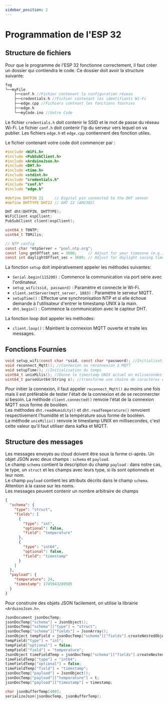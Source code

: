 ```yaml
---
sidebar_position: 2
---
```

# Programmation de l'ESP 32

## Structure de fichiers
Pour que le programme de l'ESP 32 fonctionne correctement, il faut créer un dossier qui contiendra le code. Ce dossier doit avoir la structure suivante:
```c
fog
└──myFile
    ├──conf.h //Fichier contenant la configuration réseau
    ├──credentials.h //Fichier contenant les identifiants Wi-Fi
    ├──edge.cpp //Fichiers contnant les fonctions fournies 
    ├──edge.h
    └──myCode.ino //Votre Code
```
Le fichier `credentials.h` doit contenir le SSID et le mot de passe du réseau Wi-Fi.
Le fichier `conf.h` doit contenir l'ip du serveur vers lequel on va publier.
Les fichiers `edge.h` et `edge.cpp` contiennent des fonction utiles.

Le fichier contenant votre code doit commencer par : 
```c
#include <WiFi.h>
#include <PubSubClient.h>
#include <ArduinoJson.h>
#include <DHT.h>
#include <time.h>
#include <stdint.h>
#include "credentials.h"
#include "conf.h"
#include "edge.h"

#define DHTPIN 21     // Digital pin connected to the DHT sensor
#define DHTTYPE DHT22 // DHT 22 (AM2302)

DHT dht(DHTPIN, DHTTYPE);
WiFiClient espClient;
PubSubClient client(espClient);

uint64_t T0NTP;
uint64_t T0Milis;

// NTP config
const char *ntpServer = "pool.ntp.org";
const long gmtOffset_sec = 3600;     // Adjust for your timezone (e.g., -3600 for GMT-1)
const int daylightOffset_sec = 3600; // Adjust for daylight saving time
```

La fonction `setup` doit impérativement appeler les méthodes suivantes:
- `Serial.begin(115200)` : Commence la communication via port série avec l'ordinateur.
- `setup_wifi(ssid, password)` : Paramètre et connecte le Wi-Fi.
- `client.setServer(mqtt_server, 1883)` : Paramètre le serveur MQTT.
- `setupTime()` : Effectue une synchronisation NTP et si elle échoue demande à l'utilisateur d'entrer le timestamp UNIX à la main.
- `dht.begin()` : Commence la communication avec le capteur DHT.

La fonction loop doit appeler les méthodes:
- `client.loop()` : Maintient la connexion MQTT ouverte et traite les messages.

## Fonctions Fournies 

```c
void setup_wifi(const char *ssid, const char *password); //Initialisation du Wi-Fi
void reconnect_Mqtt(); //Connexion ou reconnexion à MQTT
void setupTime(); //Initialisation du temps
uint64_t unixMilis(); //Donne le timestamp UNIX actuel en milisecondes
uint64_t parseUint64(String s); //transforme une chaîne de caractères en uint64_t
```
Pour initier la connexion, il faut appeler `reconnect_Mqtt()` au moins une fois mais il est préférable de tester l'était de la connexion et de se reconnercter si besoin. La méthode `client.connected()` renvoie l'état de la connexion MQTT sous forme de booléen. \
Les méthodes `dht.readHumidity()` et `dht.readTemperature()` renvoient respectivement l'humidité et la température sous forme de booléen. \
La méthode `unixMilis()` renvoie le timestamp UNIX en millisecondes, c'est cette valeur qu'il faut utiliser dans kafka et MQTT. 

## Structure des messages

Les messages envoyés au cloud doivent être sous la forme ci-après. Un objet JSON avec deux champs : `schema` et `payload`. \
Le champ `schema` contient la description du champ `payload` : dans notre cas, le type, un `struct` et les champs avec leurs type, si ils sont optionnels et leur nom. \
Le champ `payload` contient les attributs décrits dans le champ `schema`. Attention à la casse sur les noms. \
Les messages peuvent contenir un nombre arbitraire de champs
```json title="Exemple d'un message valide"
{
  "schema": {
    "type": "struct",
    "fields": [
      {
        "type": "int",
        "optional": false,
        "field": "temperature"
      },
      {
        "type": "int64",
        "optional": false,
        "field": "timestamp"
      }
    ]
  },
  "payload": {
    "temperature": 24,
    "timestamp": 1745943209505
  }
}
```
Pour construire des objets JSON facilement, on utilise la librairie `<ArduinoJson.h>`.
```c title="Code utilisé pour l'exemple"
JsonDocument jsonDocTemp;
jsonDocTemp["schema"] = JsonObject();
jsonDocTemp["schema"]["type"] = "struct";
jsonDocTemp["schema"]["fields"] = JsonArray();
JsonObject tempField = jsonDocTemp["schema"]["fields"].createNestedObject();
tempField["type"] = "int";
tempField["optional"] = false;
tempField["field"] = "temperature";
JsonObject timeFieldTemp = jsonDocTemp["schema"]["fields"].createNestedObject();
timeFieldTemp["type"] = "int64";
timeFieldTemp["optional"] = false;
timeFieldTemp["field"] = "timestamp";
jsonDocTemp["payload"] = JsonObject();
jsonDocTemp["payload"]["temperature"] = t;
jsonDocTemp["payload"]["timestamp"] = timestamp;

char jsonBufferTemp[400];
serializeJson(jsonDocTemp, jsonBufferTemp);
```